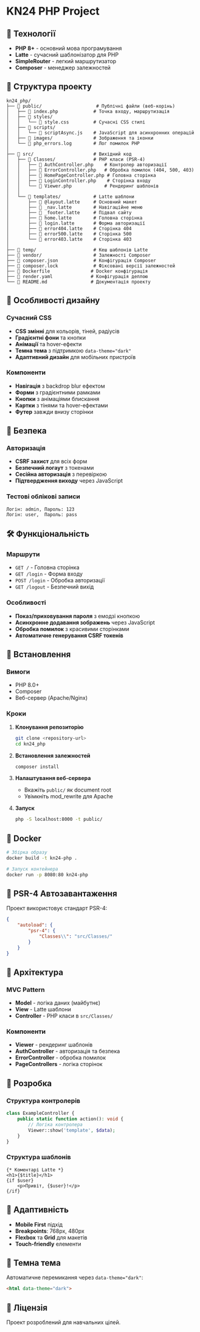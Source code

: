 # KN24 PHP Project

## 🚀 Технології

- **PHP 8+** - основний мова програмування
- **Latte** - сучасний шаблонізатор для PHP
- **SimpleRouter** - легкий маршрутизатор
- **Composer** - менеджер залежностей

## 📁 Структура проекту

```
kn24_php/
├── 📁 public/                    # Публічні файли (веб-корінь)
│   ├── 📄 index.php             # Точка входу, маршрутизація
│   ├── 📁 styles/
│   │   └── 📄 style.css         # Сучасні CSS стилі
│   ├── 📁 scripts/
│   │   └── 📄 scriptAsync.js    # JavaScript для асинхронних операцій
│   ├── 📁 images/               # Зображення та іконки
│   └── 📄 php_errors.log        # Лог помилок PHP
│
├── 📁 src/                      # Вихідний код
│   ├── 📁 Classes/              # PHP класи (PSR-4)
│   │   ├── 📄 AuthController.php    # Контролер авторизації
│   │   ├── 📄 ErrorController.php   # Обробка помилок (404, 500, 403)
│   │   ├── 📄 HomePageController.php # Головна сторінка
│   │   ├── 📄 LoginController.php    # Сторінка входу
│   │   └── 📄 Viewer.php            # Рендеринг шаблонів
│   │
│   └── 📁 templates/            # Latte шаблони
│       ├── 📄 @layout.latte     # Основний макет
│       ├── 📄 _nav.latte        # Навігаційне меню
│       ├── 📄 _footer.latte     # Підвал сайту
│       ├── 📄 home.latte        # Головна сторінка
│       ├── 📄 login.latte       # Форма авторизації
│       ├── 📄 error404.latte    # Сторінка 404
│       ├── 📄 error500.latte    # Сторінка 500
│       └── 📄 error403.latte    # Сторінка 403
│
├── 📁 temp/                     # Кеш шаблонів Latte
├── 📁 vendor/                   # Залежності Composer
├── 📄 composer.json             # Конфігурація Composer
├── 📄 composer.lock             # Фіксовані версії залежностей
├── 📄 Dockerfile               # Docker конфігурація
├── 📄 render.yaml              # Конфігурація деплою
└── 📄 README.md                # Документація проекту
```

## 🎨 Особливості дизайну

### Сучасний CSS
- **CSS змінні** для кольорів, тіней, радіусів
- **Градієнтні фони** та кнопки
- **Анімації** та hover-ефекти
- **Темна тема** з підтримкою `data-theme="dark"`
- **Адаптивний дизайн** для мобільних пристроїв

### Компоненти
- **Навігація** з backdrop blur ефектом
- **Форми** з градієнтними рамками
- **Кнопки** з анімаціями блискання
- **Картки** з тінями та hover-ефектами
- **Футер** завжди внизу сторінки

## 🔐 Безпека

### Авторизація
- **CSRF захист** для всіх форм
- **Безпечний логаут** з токенами
- **Сесійна авторизація** з перевіркою
- **Підтвердження виходу** через JavaScript

### Тестові облікові записи
```
Логін: admin, Пароль: 123
Логін: user,  Пароль: pass
```

## 🛠️ Функціональність

### Маршрути
- `GET /` - Головна сторінка
- `GET /login` - Форма входу
- `POST /login` - Обробка авторизації
- `GET /logout` - Безпечний вихід

### Особливості
- **Показ/приховування пароля** з емодзі кнопкою
- **Асинхронне додавання зображень** через JavaScript
- **Обробка помилок** з красивими сторінками
- **Автоматичне генерування CSRF токенів**

## 🚀 Встановлення

### Вимоги
- PHP 8.0+
- Composer
- Веб-сервер (Apache/Nginx)

### Кроки
1. **Клонування репозиторію**
   ```bash
   git clone <repository-url>
   cd kn24_php
   ```

2. **Встановлення залежностей**
   ```bash
   composer install
   ```

3. **Налаштування веб-сервера**
   - Вкажіть `public/` як document root
   - Увімкніть mod_rewrite для Apache

4. **Запуск**
   ```bash
   php -S localhost:8000 -t public/
   ```

## 🐳 Docker

```bash
# Збірка образу
docker build -t kn24-php .

# Запуск контейнера
docker run -p 8080:80 kn24-php
```

## 📝 PSR-4 Автозавантаження

Проект використовує стандарт PSR-4:
```json
{
    "autoload": {
        "psr-4": {
            "Classes\\": "src/Classes/"
        }
    }
}
```

## 🎯 Архітектура

### MVC Pattern
- **Model** - логіка даних (майбутнє)
- **View** - Latte шаблони
- **Controller** - PHP класи в `src/Classes/`

### Компоненти
- **Viewer** - рендеринг шаблонів
- **AuthController** - авторизація та безпека
- **ErrorController** - обробка помилок
- **PageControllers** - логіка сторінок

## 🔧 Розробка

### Структура контролерів
```php
class ExampleController {
    public static function action(): void {
        // Логіка контролера
        Viewer::show('template', $data);
    }
}
```

### Структура шаблонів
```latte
{* Коментарі Latte *}
<h1>{$title}</h1>
{if $user}
    <p>Привіт, {$user}!</p>
{/if}
```

## 📱 Адаптивність

- **Mobile First** підхід
- **Breakpoints**: 768px, 480px
- **Flexbox** та **Grid** для макетів
- **Touch-friendly** елементи

## 🌙 Темна тема

Автоматичне перемикання через `data-theme="dark"`:
```html
<html data-theme="dark">
```

## 📄 Ліцензія

Проект розроблений для навчальних цілей.
